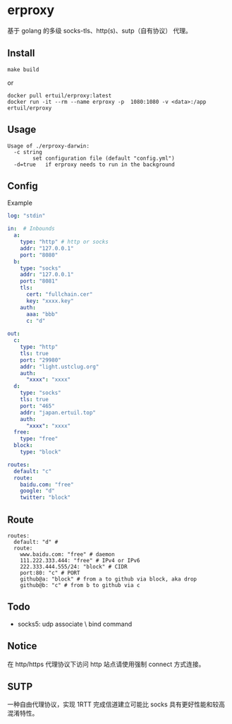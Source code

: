 # erproxy

基于 golang 的多级 socks-tls、http(s)、sutp（自有协议） 代理。

## Install

```
make build
```

or 

```
docker pull ertuil/erproxy:latest
docker run -it --rm --name erproxy -p  1080:1080 -v <data>:/app ertuil/erproxy
```
## Usage

```
Usage of ./erproxy-darwin:
  -c string
        set configuration file (default "config.yml")
  -d=true   if erproxy needs to run in the background
```

## Config

Example

``` yaml
log: "stdin"

in:  # Inbounds
  a:
    type: "http" # http or socks
    addr: "127.0.0.1"
    port: "8080"
  b:
    type: "socks"
    addr: "127.0.0.1"
    port: "8081"
    tls:
      cert: "fullchain.cer"
      key: "xxxx.key"
    auth:
      aaa: "bbb"
      c: "d"
  
out:
  c:
    type: "http"
    tls: true
    port: "29980"
    addr: "light.ustclug.org"
    auth:
      "xxxx": "xxxx"
  d:
    type: "socks"
    tls: true
    port: "465"
    addr: "japan.ertuil.top"
    auth:
      "xxxx": "xxxx"
  free:
    type: "free"
  block:
    type: "block"

routes:
  default: "c"
  route:
    baidu.com: "free"
    google: "d"
    twitter: "block"
```

## Route 

```
routes:
  default: "d" #
  route:
    www.baidu.com: "free" # daemon
    111.222.333.444: "free" # IPv4 or IPv6
    222.333.444.555/24: "block" # CIDR
    port:80: "c" # PORT
    github@a: "block" # from a to github via block, aka drop
    github@b: "c" # from b to github via c
```

## Todo

* socks5: udp associate \ bind command

## Notice
在 http/https 代理协议下访问 http 站点请使用强制 connect 方式连接。

## SUTP

一种自由代理协议，实现 1RTT 完成信道建立可能比 socks 具有更好性能和较高混淆特性。